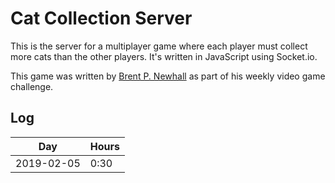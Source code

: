 # Cat Collection Server

This is the server for a multiplayer game where each player must collect
more cats than the other players. It's written in JavaScript using
Socket.io.

This game was written by [Brent P. Newhall](http://brentnewhall.com) as part of his weekly video game challenge.

## Log

| Day | Hours |
| --- | ----- |
| 2019-02-05 | 0:30 |

